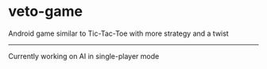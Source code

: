 # veto-game

Android game similar to Tic-Tac-Toe with more strategy and a twist
*******************************************************************
Currently working on AI in single-player mode
